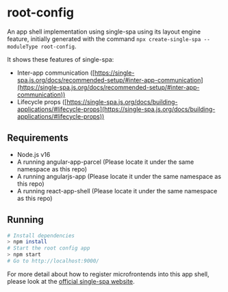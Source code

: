 # root-config

An app shell implementation using single-spa using its layout engine feature, initially generated with the command `npx create-single-spa --moduleType root-config`.

It shows these features of single-spa:

- Inter-app communication ([https://single-spa.js.org/docs/recommended-setup/#inter-app-communication](https://single-spa.js.org/docs/recommended-setup/#inter-app-communication))
- Lifecycle props ([https://single-spa.js.org/docs/building-applications/#lifecycle-props](https://single-spa.js.org/docs/building-applications/#lifecycle-props))

## Requirements

- Node.js v16
- A running angular-app-parcel (Please locate it under the same namespace as this repo)
- A running angularjs-app (Please locate it under the same namespace as this repo)
- A running react-app-shell (Please locate it under the same namespace as this repo)

## Running

```sh
# Install dependencies
> npm install
# Start the root config app
> npm start
# Go to http://localhost:9000/
```

For more detail about how to register microfrontends into this app shell, please look at the [official single-spa website](https://single-spa.js.org).
